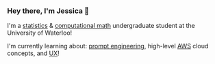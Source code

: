 ### Hey there, I'm Jessica 👋

I'm a [statistics](https://uwaterloo.ca/future-students/programs/statistics "Statistics Program Details") & [computational math](https://uwaterloo.ca/future-students/programs/computational-mathematics "Computational Mathematics Program Details") undergraduate student at the University of Waterloo!

I'm currently learning about: [prompt engineering](https://en.wikipedia.org/wiki/Prompt_engineering), high-level [AWS](https://aws.amazon.com/what-is-aws/) cloud concepts, and [UX](https://lawsofux.com/)!

<!--
![](https://komarev.com/ghpvc/?username=jglu&color=358178&style=flat&abbreviated=true)

prev Application Dev @ CIBC, current Automation Dev @ Onlia

**jglu/jglu** is a ✨ _special_ ✨ repository because its `README.md` (this file) appears on your GitHub profile.

Here are some ideas to get you started:

- 🔭 I’m currently working on ...
- 🌱 I’m currently learning ...
- 👯 I’m looking to collaborate on ...
- 🤔 I’m looking for help with ...
- 💬 Ask me about ...
- 📫 How to reach me: ...
- 😄 Pronouns: ...
- ⚡ Fun fact: ...
-->
